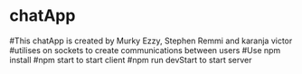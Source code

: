 # chatApp
#This chatApp is created by Murky Ezzy, Stephen Remmi and karanja victor
#utilises on sockets to create communications between users
#Use npm install
#npm start to start client
#npm run devStart to start server
